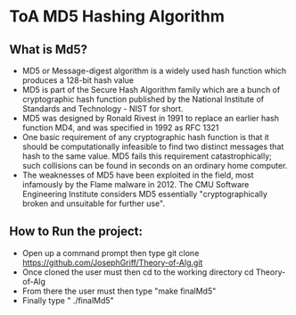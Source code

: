 # ToA MD5 Hashing Algorithm 

## What is Md5?
- MD5 or Message-digest algorithm is a widely used hash function which produces a 128-bit hash value
- MD5 is part of the Secure Hash Algorithm family which are a bunch of cryptographic hash function published by the National Institute of Standards and Technology - NIST for short.
- MD5 was designed by Ronald Rivest in 1991 to replace an earlier hash function MD4, and was specified in 1992 as RFC 1321
- One basic requirement of any cryptographic hash function is that it should be computationally infeasible to find two distinct messages that hash to the same value. MD5 fails this requirement catastrophically; such collisions can be found in seconds on an ordinary home computer.
- The weaknesses of MD5 have been exploited in the field, most infamously by the Flame malware in 2012. The CMU Software Engineering Institute considers MD5 essentially "cryptographically broken and unsuitable for further use".

## How to Run the project:

- Open up a command prompt then type git clone https://github.com/JosephGriff/Theory-of-Alg.git
- Once cloned the user must then cd to the working directory cd Theory-of-Alg
- From there the user must then type "make finalMd5"
- Finally type " ./finalMd5"
